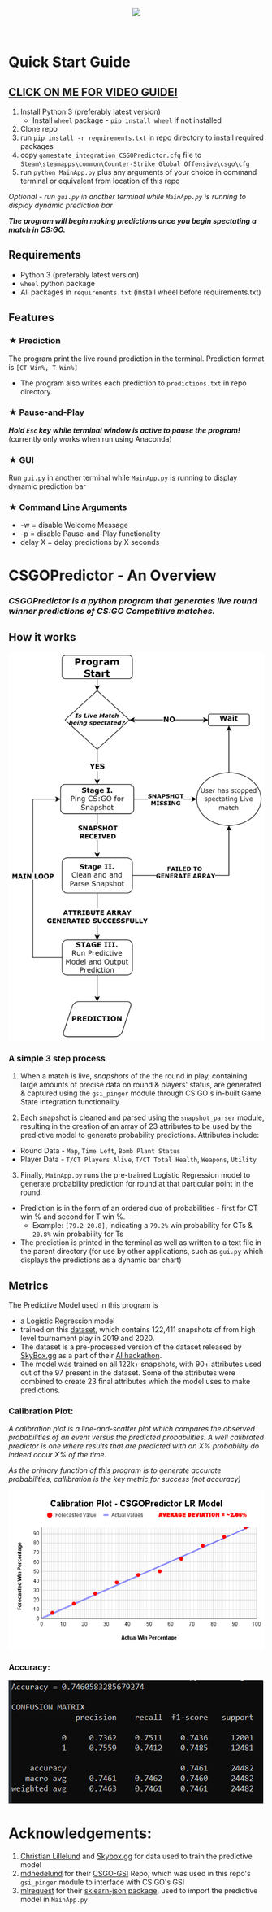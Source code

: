 <p align="center">
<a href="https://github.com/d-roho/CSGOPredictor/blob/main/READMEDocs/Intro.gif">
<img src="./READMEDocs/Intro.gif"/>
</a>
</p>

![]()

# Quick Start Guide
## [CLICK ON ME FOR VIDEO GUIDE!](https://www.youtube.com/watch?v=ndZOmqIZvSs)
1. Install Python 3 (preferably latest version)
   * Install `wheel` package - `pip install wheel` if not installed
2. Clone repo
3. run `pip install -r requirements.txt` in repo directory to install required packages
4. copy `gamestate_integration_CSGOPredictor.cfg` file to `Steam\steamapps\common\Counter-Strike Global Offensive\csgo\cfg`
5. run `python MainApp.py` plus any arguments of your choice in command terminal or equivalent from location of this repo

_Optional - run `gui.py` in another terminal while `MainApp.py` is running to display dynamic prediction bar_

***The program will begin making predictions once you begin spectating a match in CS:GO.***

## Requirements
* Python 3 (preferably latest version)
* `wheel` python package
* All packages in `requirements.txt` (install wheel before requirements.txt)

## Features

### ★ Prediction

The program print the live round prediction in the terminal. Prediction format is `[CT Win%, T Win%]`
  * The program also writes each prediction to `predictions.txt` in repo directory.

### ★ Pause-and-Play

***Hold `Esc` key while terminal window is active to pause the program!*** (currently only works when run using Anaconda)

### ★ GUI

Run `gui.py` in another terminal while `MainApp.py` is running to display dynamic prediction bar

### ★ Command Line Arguments

* -w = disable Welcome Message
* -p = disable Pause-and-Play functionality
* delay X = delay predictions by X seconds

# CSGOPredictor - An Overview

### ***CSGOPredictor is a python program that generates live round winner predictions of CS:GO Competitive matches.***

## How it works
![Workflow](https://github.com/d-roho/CSGOPredictor/blob/main/READMEDocs/workflow.png)

### A simple 3 step process

1. When a match is live, *snapshots* of the the round in play, containing large amounts of precise data on round & players' status, are generated & captured using the `gsi_pinger` module through CS:GO's in-built Game State Integration functionality.

2. Each snapshot is cleaned and parsed using the `snapshot_parser` module, resulting in the creation of an array of 23 attributes to be used by the predictive model to generate probability predictions. Attributes include:
  * Round Data - `Map`, `Time Left`, `Bomb Plant Status`
  * Player Data - `T/CT Players Alive`, `T/CT Total Health`, `Weapons`, `Utility`

3. Finally, `MainApp.py` runs the pre-trained Logistic Regression model to generate probability prediction for round at that particular point in the round.
  * Prediction is in the form of an ordered duo of probabilities - first for CT win % and second for T win %. 
    * Example: `[79.2 20.8]`, indicating a `79.2%` win probability for CTs & `20.8%` win probability for Ts 
  * The prediction is printed in the terminal as well as written to a text file in the parent directory (for use by other applications, such as `gui.py` which displays the predictions as a dynamic bar chart)

## Metrics

The Predictive Model used in this program is
* a Logistic Regression model
* trained on this [dataset](https://www.kaggle.com/datasets/christianlillelund/csgo-round-winner-classification), which contains 122,411 snapshots of from high level tournament play in 2019 and 2020.
 * The dataset is a pre-processed version of the dataset released by [SkyBox.gg](skybox.gg) as a part of their [AI hackathon](https://skybox.gg/blog/csgo-predictions-showcased-at-blast-premier).
* The model was trained on all 122k+ snapshots, with 90+ attributes used out of the 97 present in the dataset. Some of the attributes were combined to create 23 final attributes which the model uses to make predictions.

### Calibration Plot:
_A calibration plot is a line-and-scatter plot which compares the observed probabilities of an event
versus the predicted probabilities. A well calibrated predictor is one where results that are
predicted with an X% probability do indeed occur X% of the time._

*As the primary function of this program is to generate accurate probabilities, callibration is the key metric for success (not accuracy)* 

![Calibration Plot](https://github.com/d-roho/CSGOPredictor/blob/main/READMEDocs/CalibrationPlot.png)

### Accuracy:

![Confusion Matrix](https://github.com/d-roho/CSGOPredictor/blob/main/READMEDocs/ConfusionMatrix.png)



# Acknowledgements:

1. [Christian Lillelund](https://www.kaggle.com/christianlillelund) and [Skybox.gg](https://Skybox.gg) for data used to train the predictive model
2. [mdhedelund](https://github.com/mdhedelund) for their [CSGO-GSI](https://github.com/mdhedelund/CSGO-GSI) Repo, which was used in this repo's `gsi_pinger` module to interface with CS:GO's GSI
3. [mlrequest](https://github.com/mlrequest) for their [sklearn-json package](https://github.com/mlrequest/sklearn-json), used to import the predictive model in `MainApp.py`
